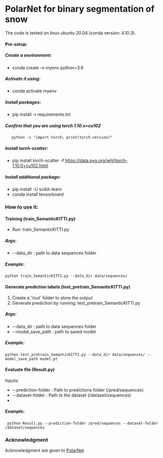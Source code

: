 # PolarNet for binary segmentation of snow

The code is tested on linux ubuntu 20.04 (conda version: 4.10.3).


#### Pre-setup:
##### Create a environment:
  * conda create -n myenv python=3.6
 ##### Activate it using:
  * conda activate myenv
##### Install packages:
  * pip install -r requirements.txt
##### Confirm that you are using torch 1.10.x+cu102
```
   python -c "import torch; print(torch.version)"
```
##### Install torch-scatter:
  * pip install torch-scatter -f https://data.pyg.org/whl/torch-1.10.0+cu102.html
##### Install additional package:
* pip install -U scikit-learn
* conda install tensorboard

  
  
### How to use it:


#### Training (train_SemanticKITTI.py)

* Run: train_SemanticKITTI.py  

##### Args:
*  --data_dir : path to data sequences folder

##### Example:
```
python train_SemanticKITTI.py --data_dir data/sequences/
```


#### Generate prediction labels (test_pretrain_SemanticKITTI.py)
1. Create a '/out' folder to store the output
2. Generate prediction by running: test_pretrain_SemanticKITTI.py

##### Args:
*  --data_dir : path to data sequences folder
* --model_save_path : path to saved model 

##### Example:
```
python test_pretrain_SemanticKITTI.py --data_dir data/sequences/ --model_save_path model.pt
```


#### Evaluate file (Result.py)    
Inputs:
* --prediction-folder : Path to predictions folder (/pred/sequences)
* --dataset-folder : Path to the dataset (/dataset/sequences)   
* 
 ##### Example:
 ```
  python Result.py --prediction-folder /pred/sequences --dataset-folder /dataset/sequences
 ``` 
  
  ### Acknowledgment
Acknowledgment are given to [PolarNet](https://github.com/edwardzhou130/PolarSeg/blob/master/README.md)
